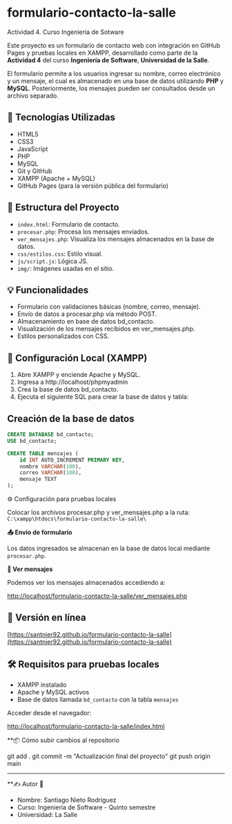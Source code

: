 # formulario-contacto-la-salle
Actividad 4. Curso Ingenieria de Sotware

Este proyecto es un formulario de contacto web con integración en GitHub Pages y pruebas locales en XAMPP, desarrollado como parte de la **Actividad 4** del curso **Ingeniería de Software**, **Universidad de la Salle**.

El formulario permite a los usuarios ingresar su nombre, correo electrónico y un mensaje, el cual es almacenado en una base de datos utilizando **PHP** y **MySQL**. Posteriormente, los mensajes pueden ser consultados desde un archivo separado.

## 🚀 Tecnologías Utilizadas

- HTML5
- CSS3
- JavaScript
- PHP
- MySQL
- Git y GitHub
- XAMPP (Apache + MySQL)
- GitHub Pages (para la versión pública del formulario)

## 📁 Estructura del Proyecto

- `index.html`: Formulario de contacto.
- `procesar.php`: Procesa los mensajes enviados.
- `ver_mensajes.php`: Visualiza los mensajes almacenados en la base de datos.
- `css/estilos.css`: Estilo visual.
- `js/script.js`: Lógica JS.
- `img/`: Imágenes usadas en el sitio.

## 💡 Funcionalidades

- Formulario con validaciones básicas (nombre, correo, mensaje).
- Envío de datos a procesar.php vía método POST.
- Almacenamiento en base de datos bd_contacto.
- Visualización de los mensajes recibidos en ver_mensajes.php.
- Estilos personalizados con CSS.

## 🔧 Configuración Local (XAMPP)

1. Abre XAMPP y enciende Apache y MySQL.
2. Ingresa a http://localhost/phpmyadmin
3. Crea la base de datos bd_contacto.
4. Ejecuta el siguiente SQL para crear la base de datos y tabla:

## Creación de la base de datos

```sql
CREATE DATABASE bd_contacto;
USE bd_contacto;

CREATE TABLE mensajes (
    id INT AUTO_INCREMENT PRIMARY KEY,
    nombre VARCHAR(100),
    correo VARCHAR(100),
    mensaje TEXT
);
```

⚙️ Configuración para pruebas locales

Colocar los archivos procesar.php y ver_mensajes.php a la ruta: `C:\xampp\htdocs\formulario-contacto-la-salle\`

**📤 Envío de formulario**  

Los datos ingresados se almacenan en la base de datos local mediante `procesar.php`.

**👀 Ver mensajes**

Podemos ver los mensajes almacenados accediendo a:

[http://localhost/formulario-contacto-la-salle/ver_mensajes.php](http://localhost/formulario-contacto-la-salle/ver_mensajes.php)

## 🚀 Versión en línea

[https://santnier92.github.io/formulario-contacto-la-salle](https://santnier92.github.io/formulario-contacto-la-salle)

## 🛠️ Requisitos para pruebas locales

- XAMPP instalado
- Apache y MySQL activos
- Base de datos llamada `bd_contacto` con la tabla `mensajes`


Acceder desde el navegador:

[http://localhost/formulario-contacto-la-salle/index.html](http://localhost/formulario-contacto-la-salle/index.html)


**📦 Cómo subir cambios al repositorio

git add .
git commit -m "Actualización final del proyecto"
git push origin main

---

**✍️ Autor 📌

- Nombre: Santiago Nieto Rodriguez
- Curso: Ingeniería de Software - Quinto semestre
- Universidad: La Salle
